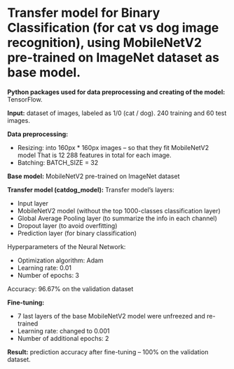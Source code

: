 # Transfer model for Binary Classification (for cat vs dog image recognition), using MobileNetV2 pre-trained on ImageNet dataset as base model.


**Python packages used for data preprocessing and creating of the model:** TensorFlow.

**Input:** dataset of images, labeled as 1/0 (cat / dog). 240 training and 60 test images.

**Data preprocessing:**
- Resizing: into 160px * 160px images – so that they fit MobileNetV2 model That is 12 288 features in total for each image.
- Batching: BATCH_SIZE = 32

**Base model:** MobileNetV2 pre-trained on ImageNet dataset

**Transfer model (catdog_model):**
Transfer model’s layers:
- Input layer
- MobileNetV2 model (without the top 1000-classes classification layer)
- Global Average Pooling layer (to summarize the info in each channel)
- Dropout layer (to avoid overfitting)
- Prediction layer (for binary classification)

Hyperparameters of the Neural Network:
- Optimization algorithm: Adam
- Learning rate: 0.01
- Number of epochs: 3

Accuracy: 96.67% on the validation dataset

**Fine-tuning:**
- 7 last layers of the base MobileNetV2 model were unfreezed and re-trained
- Learning rate: changed to 0.001
- Number of additional epochs: 2

**Result:** prediction accuracy after fine-tuning – 100% on the validation dataset.
